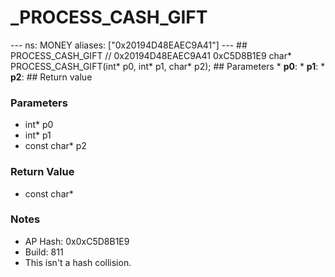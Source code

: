 # _PROCESS_CASH_GIFT

--- ns: MONEY aliases: ["0x20194D48EAEC9A41"] --- ## PROCESS_CASH_GIFT  // 0x20194D48EAEC9A41 0xC5D8B1E9 char* PROCESS_CASH_GIFT(int* p0, int* p1, char* p2);   ## Parameters * **p0**: * **p1**: * **p2**:  ## Return value

### Parameters
* int* p0
* int* p1
* const char* p2

### Return Value
* const char*

### Notes
* AP Hash: 0x0xC5D8B1E9
* Build: 811
* This isn't a hash collision.

